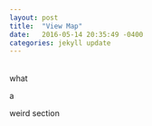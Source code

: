 ```yaml
---
layout: post
title:  "View Map"
date:   2016-05-14 20:35:49 -0400
categories: jekyll update
---
```

<style>
div, .yelp:hover {
	color: white
}
</style>
<table id="path">

</table>
<script>
	var table = document.getElementById("path");
	for (var i=0;i < 100;i++){
		var row = table.insertRow(0);
		for (var j=0;j<100;j++){
			var col = row.insertCell(0);
			col.innerHTML = "<div class=yelp id="+i+","+j+">hello</div>";
		}
	}
</script>

<p>
what </p><p>a</p> <p>weird section</p>
